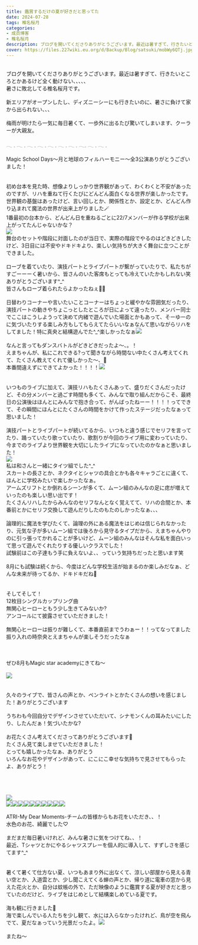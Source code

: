 ```yaml
---
title: 鑑賞するだけの夏が好きだと思ってた
date: 2024-07-28
tags: 椎名桜月
categories: 
- 成员博客
- 椎名桜月
description: ブログを開いてくださりありがとうございます。最近は暑すぎて、行きたいところとかあるけど全く動けない、、、、、暑さに敗北してる椎名桜月です。新エリアがオープンしたし、ディズニーシーにも行きたいのに、...
cover: https://files.227wiki.eu.org/d/Backup/Blog/satsuki/mobWy6QTj.jpg 
---
```

<div class="blog_detail__main">
<p><br/>ブログを開いてくださりありがとうございます。最近は暑すぎて、行きたいところとかあるけど全く動けない、、、、、<br/>暑さに敗北してる椎名桜月です。<br/><br/>新エリアがオープンしたし、ディズニーシーにも行きたいのに、暑さに負けて家から出られない、、、<br/><br/>梅雨が明けたら一気に毎日暑くて、一歩外に出るたび驚いてしまいます、クーラーが大親友。<br/><br/>𓂃 𓈒 𓂃 𓈒 𓂃 𓈒 𓂃 𓈒 𓂃 𓈒 𓂃 𓈒 𓂃 𓈒 𓂃𓈒 𓂃 𓈒 𓂃 𓈒 <br/><br/>Magic School Days～月と地球のフィルハーモニー～全3公演ありがとうございました！<br/><br/><br/>初め台本を見た時、想像よりしっかり世界観があって、わくわくと不安があったのですが、リハを重ねて行くたびにどんどん面白くなる世界が楽しかったです。<br/>世界観の基盤はあったけど、言い回しとか、関係性とか、設定とか、どんどん作り込まれて魔法の世界が出来上がりました🪄<br/>1番最初の台本から、どんどん日を重ねるごとに22/7メンバーが作る学校が出来上がってたんじゃないかな？<br/><img src="https://files.227wiki.eu.org/d/Backup/Blog/satsuki/mobWy6QTj.jpg"><br/>舞台のセットや階段に対面したのが当日で、実際の階段でやるのはどきどきしたけど、3日目には不安やドキドキより、楽しい気持ちが大きく舞台に立つことができました。<br/><br/>ローブを着ていたり、演技パートとライブパートが繋がっていたりで、私たちがすごーーーく暑いから、皆さんのいた客席もとっても冷えていたかもしれない笑<br/>ありがとうございます^_^<br/>皆さんもローブ着られたらよかったねぇ🧙‍♀️<br/><br/>日替わりコーナーや言いたいことコーナーはちょっと緩やかな雰囲気だったり、演技パートの動きやちょこっとしたところが日によって違ったり、メンバー同士でここはこうしようって決めて内緒で遊んでいた場面とかもあって、そーゆーのに気づいたりする楽しみ方もしてもらえてたらいいなぁなんて思いながらリハをしてました！特に真央と結構遊んでた^_^楽しかったなぁ<img src="https://files.227wiki.eu.org/d/Backup/Blog/satsuki/mobSa8YSt.jpg"><br/><br/>なんと言ってもダンスバトルがどきどきだったよ〜、。！<br/>えまちゃんが、私にこれできる?って聞きながら時間ない中たくさん考えてくれて、たくさん教えてくれて優しかった〜、🥲<br/>本番間違えずにできてよかった！！！！<img src="https://files.227wiki.eu.org/d/Backup/Blog/satsuki/moblk3eWt.jpg"><br/><br/><br/>いつものライブに加えて、演技リハもたくさんあって、盛りだくさんだったけど、その分メンバーと過ごす時間も多くて、みんなで取り組んだからこそ、最終日の公演後はほんとにみんなで抱き合って、がんばったねーー！！！！ってできて、その瞬間にほんとにたくさんの時間をかけて作ったステージだったなぁって思いました！<br/><br/>演技パートとライブパートが続いてるから、いつもと違う感じでセリフを言ってたり、踊っていたり歌っていたり、歌割りが今回のライブ用に変わっていたり、今までのライブより世界観を大切にしたライブになっていたのかなぁと思いました！<br/><img src="https://files.227wiki.eu.org/d/Backup/Blog/satsuki/mob4ZMoIz.jpg"><br/>私は和さんと一緒にタイツ組でした^_^<br/>スカートの長さとか、ネクタイとシャツの具合とかも各々キャラごとに違くて、ほんとに学校みたいで楽しかったなぁ。<br/>アームズリフトとか倒れるシーンが多くて、ムーン組のみんなの足に痣が増えていったのも楽しい思い出です！<br/>たくさんリハしたからみんなのセリフなんとなく覚えてて、リハの合間とか、本番前とかにセリフ交換して遊んだりしたのもたのしかったなぁ、、、<br/><br/>論理的に魔法を学びたくて、論理の外にある魔法をはじめは信じられなかったり、元気な子が多いムーン組では後ろから見守るタイプだから、えまちゃんやりのに引っ張ってかれることが多いけど、ムーン組のみんなはそんな私を面白いって思って遊んでくれたりする優しいクラスでした！<br/>試験前はこの子達もう手に負えないよ、、っていう気持ちだったと思います笑<br/><br/>8月にも試験は続くから、今度はどんな学校生活が始まるのか楽しみだなぁ、どんな未来が待ってるか、ドキドキだね💓<br/><br/><br/>そしてそして！<br/>12枚目シングルカップリング曲<br/>無関心ヒーローともう少し生きてみないか?<br/>アンコールにて披露させていただきました！<br/><br/>無関心ヒーローは振りが難しくて、本番直前までうわぁー！！ってなってました<br/>振り入れの時奈央とえまちゃんが楽しそうだったなぁ<br/><br/><br/><br/>ぜひ8月もMagic star academyにきてね〜<br/><br/><img src="https://files.227wiki.eu.org/d/Backup/Blog/satsuki/mob1EujgI.jpg"><br/><br/><br/>久々のライブで、皆さんの声とか、ペンライトとかたくさんの想いを感じました！ありがとうございます<br/><br/>うちわも今回自分でデザインさせていただいて、シナモンくんの耳みたいにしたり、したんだぁ！気づいたかな?<br/><br/>お花たくさん考えてくださってありがとうございます💐<br/>たくさん見て楽しませていただきました！<br/>とっても嬉しかったなぁ、ありがとう<br/>いろんなお花やデザインがあって、にこにこ幸せな気持ちで見させてもらったよ、ありがとう！<br/><br/><br/><br/><br/><img src="https://files.227wiki.eu.org/d/Backup/Blog/satsuki/mobCaXTDU.jpg"><br/><img src="https://files.227wiki.eu.org/d/Backup/Blog/satsuki/mobPdhK1a.jpg"><img src="https://files.227wiki.eu.org/d/Backup/Blog/satsuki/mobk49dSr.jpg"><img src="https://files.227wiki.eu.org/d/Backup/Blog/satsuki/mobZz9zJL.jpg"><img src="https://files.227wiki.eu.org/d/Backup/Blog/satsuki/mobWCXdo9.jpg"><img src="https://files.227wiki.eu.org/d/Backup/Blog/satsuki/mob7U7OQz.jpg"><img src="https://files.227wiki.eu.org/d/Backup/Blog/satsuki/mob0xrFg4.jpg"><img src="https://files.227wiki.eu.org/d/Backup/Blog/satsuki/mobrsnX4C.jpg"><img src="https://files.227wiki.eu.org/d/Backup/Blog/satsuki/mobMbfFea.jpg"><img src="https://files.227wiki.eu.org/d/Backup/Blog/satsuki/mobjLwCzR.jpg"><img src="https://files.227wiki.eu.org/d/Backup/Blog/satsuki/mobQUKKFB.jpg"><br/><br/>ATRI-My Dear Moments-チームの皆様からもお花をいただき、、！<br/>水色のお花、綺麗でした♡<br/><br/>まだまだ毎日暑いけれど、みんな暑さに気をつけてね、、！<br/>最近、Tシャツとかにやるシャツスプレーを個人的に導入して、すずしさを感じてます^_^<br/><br/><br/>暑くて暑くて仕方ない夏、いつもあまり外に出なくて、涼しい部屋から見える青い空とか、入道雲とか、少し聞こえてくる蝉の声とか、帰り道に電車の窓から見えた花火とか、自分は蚊帳の外で、ただ映像のように鑑賞する夏が好きだと思っていたのだけど、ライブをはじめとして結構楽しめている夏です。<br/><br/>海も観に行きました🐚<br/>海で楽しんでいる人たちを少し観て、水には入らなかったけれど、鳥が空を飛んでて、夏だなぁっていう光景だったよ。<img src="https://files.227wiki.eu.org/d/Backup/Blog/satsuki/mob52Wvzq.jpg"><br/><br/>またね〜<br/></img></img></img></img></img></img></img></img></img></img></img></img></img></img></img></img></img></p>
<!--twitter-->

<!--//twitter-->
</div>